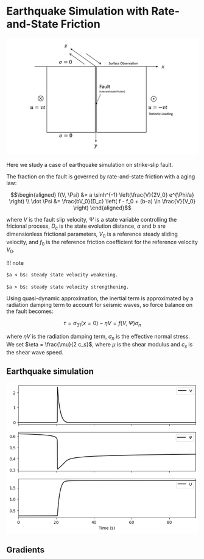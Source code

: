# Earthquake Simulation with Rate-and-State Friction

![](./assets/earthquake/earthquake-antiplane.png)

Here we study a case of earthquake simulation on strike-slip fault.

The fraction on the fault is governed by rate-and-state friction with a aging law:

$$\begin{aligned}
f(V, \Psi) &= a \sinh^{-1} \left(\frac{V}{2V_0} e^{\Phi/a} \right) \\
\dot \Psi &= \frac{bV_0}{D_c} \left( f - f_0 + (b-a) \ln \frac{V}{V_0} \right)
\end{aligned}$$


where $V$ is the fault slip velocity, $\Psi$ is a state variable controlling the fricional process, $D_c$ is the state evolution distance, $a$ and $b$ are dimensionless frictional parameters, $V_0$ is a reference steady sliding velocity, and $f_0$ is the reference friction coefficient for the reference velocity $V_0$. 

!!! note 

    $a < b$: steady state velocity weakening.
    
    $a > b$: steady state velocity strengthening.  

Using quasi-dynamic approximation, the inertial term is approximated by a radiation damping term to account for seismic waves, so force balance on the fault becomes: 

$$\tau = \sigma_{31}(x=0) - \eta V = f(V, \Psi) \sigma_n$$

where $\eta V$ is the radiation damping term, $\sigma_n$ is the effective normal stress. We set $\eta = \frac{\mu}{2 c_s}$, where $\mu$ is the shear modulus and $c_s$ is the shear wave speed.


## Earthquake simulation

![](./assets/earthquake/earthquake-simulation.png)


## Gradients 